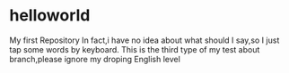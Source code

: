 # helloworld
My first Repository
In fact,i have no idea about what should I say,so I just tap some words by keyboard.
This is the third type of my test about branch,please ignore my  droping English level
